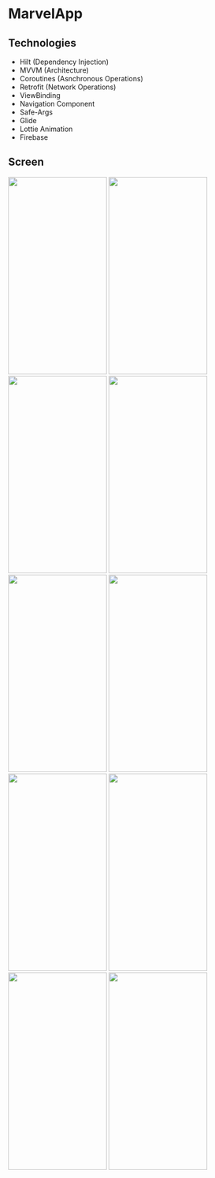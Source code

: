 # MarvelApp

## Technologies
- Hilt (Dependency Injection)
- MVVM (Architecture)
- Coroutines (Asnchronous Operations)
- Retrofit (Network Operations)
- ViewBinding
- Navigation Component
- Safe-Args
- Glide
- Lottie Animation
- Firebase

## Screen

<img src = "https://user-images.githubusercontent.com/109890557/220072654-24e47440-82bf-4f91-838d-235ef6b9a2f1.png" width="200" height="400"/>
<img src = "https://user-images.githubusercontent.com/109890557/212684351-8b9a4c9f-78d1-4431-9a50-127c6f1a7191.jpg" width="200" height="400"/>
<img src = "https://user-images.githubusercontent.com/109890557/212684368-658b8429-6cc4-4610-9d2c-0a384c5bebc2.jpg" width="200" height="400"/>
<img src = "https://user-images.githubusercontent.com/109890557/212684374-c4fadb68-69ed-477e-a77a-4ff17333c298.jpg" width="200" height="400"/>
<img src = "https://user-images.githubusercontent.com/109890557/212684386-3e5a2e3b-f0e9-4c4b-aa68-d196ebbed283.jpg" width="200" height="400"/>
<img src = "https://user-images.githubusercontent.com/109890557/212684392-9279a429-45c1-4b23-8714-8dc44d5ff1fa.jpg" width="200" height="400"/>
<img src = "https://user-images.githubusercontent.com/109890557/212684401-b6f0000d-c54f-480d-b3e5-62a7f649951c.jpg" width="200" height="400"/>
<img src = "https://user-images.githubusercontent.com/109890557/212684415-4a53aa5e-5b38-48cf-8686-467ce344f2d1.jpg" width="200" height="400"/>
<img src = "https://user-images.githubusercontent.com/109890557/212684429-e20d4883-493c-482d-b9ef-04dd6f8ffe18.jpg" width="200" height="400"/>
<img src = "https://user-images.githubusercontent.com/109890557/212684436-41b8b9c9-8e38-4e1d-a146-ba49b0a61047.jpg" width="200" height="400"/>

